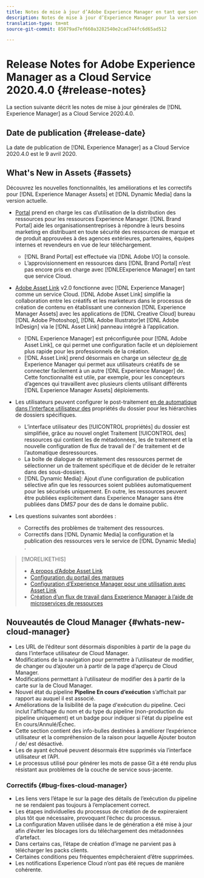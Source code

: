 ```yaml
---
title: Notes de mise à jour d’Adobe Experience Manager en tant que service Cloud pour la version 2020.4.0
description: Notes de mise à jour d’Experience Manager pour la version 2020.4.0
translation-type: tm+mt
source-git-commit: 85079ad7ef660a3282540e2cad744fc6d65ad512

---
```



# Release Notes for Adobe Experience Manager as a Cloud Service 2020.4.0 {#release-notes}

La section suivante décrit les notes de mise à jour générales de [!DNL Experience Manager] as a Cloud Service 2020.4.0.

## Date de publication {#release-date}

La date de publication de [!DNL Experience Manager] as a Cloud Service 2020.4.0 est le 9 avril 2020.

## What&#39;s New in Assets {#assets}

Découvrez les nouvelles fonctionnalités, les améliorations et les correctifs pour [!DNL Experience Manager Assets] et [!DNL Dynamic Media] dans la version actuelle.

* [Portal](https://docs.adobe.com/content/help/en/experience-manager-brand-portal/using/home.html) prend en charge les cas d’utilisation de la distribution des ressources pour les ressources Experience Manager. [!DNL Brand Portal] aide les organisationsentreprises à répondre à leurs besoins marketing en distribuant en toute sécurité des ressources de marque et de produit approuvées à des agences extérieures, partenaires, équipes internes et revendeurs en vue de leur téléchargement.
   * [!DNL Brand Portal] est effectuée via [!DNL Adobe I/O] la console.
   * L’approvisionnement en ressources dans [!DNL Brand Portal] n’est pas encore pris en charge avec [!DNLEExperience Manager] en tant que service Cloud.

* [Adobe Asset Link](https://helpx.adobe.com/fr/enterprise/using/adobe-asset-link.html) v2.0 fonctionne avec [!DNL Experience Manager] comme un service Cloud. [!DNL Adobe Asset Link] simplifie la collaboration entre les créatifs et les marketeurs dans le processus de création de contenu en établissant une connexion [!DNL Experience Manager Assets] avec les applications de [!DNL Creative Cloud] bureau [!DNL Adobe Photoshop], [!DNL Adobe Illustrator]et [!DNL Adobe InDesign] via le [!DNL Asset Link] panneau intégré à l’application.
   * [!DNL Experience Manager] est préconfigurée pour [!DNL Adobe Asset Link], ce qui permet une configuration [](https://helpx.adobe.com/enterprise/using/configure-aem-assets-for-asset-link.html) facile et un déploiement plus rapide pour les professionnels de la création.
   * [!DNL Asset Link] prend désormais en charge un sélecteur [de  de](https://helpx.adobe.com/fr/enterprise/using/manage-assets-using-adobe-asset-link.html#UseAdobeAssetLink) Experience Manager qui permet aux utilisateurs créatifs de se connecter facilement à un autre [!DNL Experience Manager] de. Cette fonctionnalité est utile, par exemple, pour les concepteurs d’agences qui travaillent avec plusieurs clients utilisant différents [!DNL Experience Manager Assets] déploiements.

* Les utilisateurs peuvent configurer le post-traitement [en  de automatique dans l’interface utilisateur des](/help/assets/asset-microservices-configure-and-use.md#post-processing-workflows) propriétés  du dossier pour les hiérarchies de dossiers spécifiques.
   * L’interface utilisateur des [!UICONTROL propriétés] du dossier est simplifiée, grâce au nouvel onglet Traitement [!UICONTROL des] ressources qui contient les  de métadonnées, les  de traitement et la nouvelle configuration de flux de travail de l’ de traitement et de l’automatique desressources.
   * La boîte de dialogue de retraitement des ressources permet de sélectionner un de traitement spécifique et de décider de le retraiter dans des sous-dossiers.
   * [!DNL Dynamic Media]: Ajout d’une configuration de publication sélective afin que les ressources soient publiées automatiquement pour les  sécurisés uniquement. En outre, les ressources peuvent être publiées explicitement dans Experience Manager sans être publiées dans DMS7 pour des  de dans le domaine public.

* Les questions suivantes sont abordées :
   * Correctifs des problèmes de traitement des ressources.
   * Correctifs dans [!DNL Dynamic Media] la configuration et la publication des ressources vers le service de  [!DNL Dynamic Media] .

>[!MORELIKETHIS]
>
>* [A propos d’Adobe Asset Link](https://www.adobe.com/creativecloud/business/enterprise/adobe-asset-link.html)
>* [Configuration du portail des marques](https://docs.adobe.com/content/help/en/experience-manager-brand-portal/using/publish/configure-aem-assets-with-brand-portal.html)
>* [Configuration d’Experience Manager pour une utilisation avec Asset Link](https://helpx.adobe.com/enterprise/using/configure-aem-assets-for-asset-link.html)
>* [Création d’un flux de travail dans Experience Manager à l’aide de microservices de ressources](https://docs.adobe.com/content/help/en/experience-manager-cloud-service/assets/manage/asset-microservices-configure-and-use.html#post-processing-workflows)


## Nouveautés de Cloud Manager {#whats-new-cloud-manager}

* Les URL de l’éditeur sont désormais disponibles à partir de la page  du  dans l’interface utilisateur de Cloud Manager.
* Modifications de la navigation pour permettre à l’utilisateur de modifier, de changer ou d’ajouter un  à partir de la page d’aperçu de Cloud Manager.
* Modifications permettant à l’utilisateur de modifier des  à partir de la carte  sur la  de Cloud Manager.
* Nouvel état du pipeline **Pipeline En cours d’exécution** s’affichait par rapport au  auquel il est associé.
* Améliorations de la lisibilité de la page d&#39;exécution du pipeline. Ceci inclut l&#39;affichage du nom et du type du pipeline (non-production du pipeline uniquement) et un badge pour indiquer si l&#39;état du pipeline est En cours/Annulé/Échec.
* Cette section contient des info-bulles destinées à améliorer l’expérience utilisateur et la compréhension de la raison pour laquelle Ajouter bouton / de/ est désactivé.
* Les  de ayant échoué peuvent désormais être supprimés via l’interface utilisateur et l’API.
* Le processus utilisé pour générer les mots de passe Git a été rendu plus résistant aux problèmes de la couche de service sous-jacente.

### Correctifs {#bug-fixes-cloud-manager}

* Les liens vers l’étape  le  sur la page des détails de l’exécution du pipeline ne se rendaient pas toujours à l’emplacement correct.
* Les étapes individuelles du processus de création de  de  expireraient plus tôt que nécessaire, provoquant l’échec du processus.
* La configuration Maven utilisée dans le de génération a été mise à jour afin d’éviter les blocages lors du téléchargement des métadonnées d’artefact.
* Dans certains cas, l’étape de création d’image ne parvient pas à télécharger les packs clients.
* Certaines conditions peu fréquentes empêcheraient   d’être supprimées.
* Les notifications Experience Cloud n’ont pas été reçues de manière cohérente.
